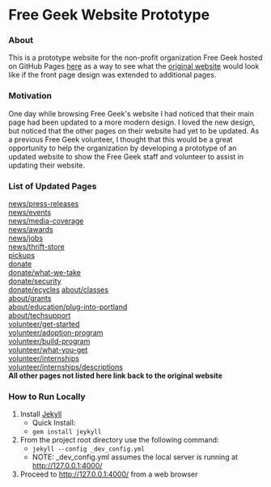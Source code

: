 # Free Geek Website Prototype

### About
This is a prototype website for the non-profit organization Free Geek hosted on GitHub Pages [here](http://kp646576.github.io/Free-Geek-Prototype) as a way to see what the [original website](http://www.freegeek.org/) would look like if the front page design was extended to additional pages.

### Motivation
One day while browsing Free Geek's website I had noticed that their main page had been updated to a more modern design. I loved the new design, but noticed that the other pages on their website had yet to be updated. As a previous Free Geek volunteer, I thought that this would be a great opportunity to help the organization by developing a prototype of an updated website to show the Free Geek staff and volunteer to assist in updating their website. 

### List of Updated Pages
[news/press-releases](http://kp646576.github.io/Free-Geek-Prototype/news/press-releases)  
[news/events](http://kp646576.github.io/Free-Geek-Prototype/news/events)  
[news/media-coverage](http://kp646576.github.io/Free-Geek-Prototype/news/media-coverage)    
[news/awards](http://kp646576.github.io/Free-Geek-Prototype/news/awards)    
[news/jobs](http://kp646576.github.io/Free-Geek-Prototype/news/jobs)    
[news/thrift-store](http://kp646576.github.io/Free-Geek-Prototype/news/thrift-store)  
[pickups](http://kp646576.github.io/Free-Geek-Prototype/pickups)  
[donate](http://kp646576.github.io/Free-Geek-Prototype/donate)  
[donate/what-we-take](http://kp646576.github.io/Free-Geek-Prototype/donate/what-we-take)  
[donate/security](http://kp646576.github.io/Free-Geek-Prototype/donate/security)  
[donate/ecycles](http://kp646576.github.io/Free-Geek-Prototype/donate/ecycles) 
[about/classes](http://kp646576.github.io/Free-Geek-Prototype/about/classes)  
[about/grants](http://kp646576.github.io/Free-Geek-Prototype/about/grants)  
[about/education/plug-into-portland](http://kp646576.github.io/Free-Geek-Prototype/about/education/plug-into-portland)  
[about/techsupport](http://kp646576.github.io/Free-Geek-Prototype/about/techsupport)  
[volunteer/get-started](http://kp646576.github.io/Free-Geek-Prototype/volunteer/get-started)  
[volunteer/adoption-program](http://kp646576.github.io/Free-Geek-Prototype/volunteer/adoption-program)  
[volunteer/build-program](http://kp646576.github.io/Free-Geek-Prototype/volunteer/build-program)  
[volunteer/what-you-get](http://kp646576.github.io/Free-Geek-Prototype/volunteer/what-you-get)  
[volunteer/internships](http://kp646576.github.io/Free-Geek-Prototype/volunteer/internships)  
[volunteer/internships/descriptions](http://kp646576.github.io/Free-Geek-Prototype/volunteer/internships/descriptions)  
**All other pages not listed here link back to the original website**

### How to Run Locally
1. Install [Jekyll](https://jekyllrb.com/docs/installation/)
    * Quick Install:
    * ```gem install jeykyll```
2. From the project root directory use the following command:
    * ```jekyll --config _dev_config.yml ```
    * NOTE: _dev_config.yml assumes the local server is running at http://127.0.0.1:4000/
3. Proceed to http://127.0.0.1:4000/ from a web browser